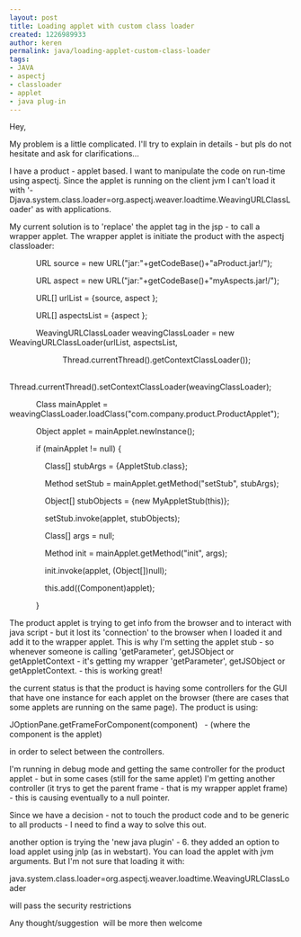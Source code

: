 ```yaml
---
layout: post
title: Loading applet with custom class loader
created: 1226989933
author: keren
permalink: java/loading-applet-custom-class-loader
tags:
- JAVA
- aspectj
- classloader
- applet
- java plug-in
---
```

<p>Hey,</p><p>My problem is a little complicated. I'll try to explain in details - but pls do not hesitate and ask for clarifications...</p><p>I have a product - applet based. I want to manipulate the code on run-time using aspectj. Since the applet is running on the client jvm I can't load it with '-Djava.system.class.loader=org.aspectj.weaver.loadtime.WeavingURLClassLoader' as with applications.</p><p>My current solution is to 'replace' the applet tag in the jsp - to call a wrapper applet. The wrapper applet is initiate the product with the aspectj classloader:</p><p>&nbsp;&nbsp;&nbsp;&nbsp;&nbsp;&nbsp;&nbsp;&nbsp;&nbsp;&nbsp;&nbsp; URL source = new URL(&quot;jar:&quot;+getCodeBase()+&quot;aProduct.jar!/&quot;);</p><p>&nbsp;&nbsp;&nbsp;&nbsp;&nbsp;&nbsp;&nbsp;&nbsp;&nbsp;&nbsp;&nbsp; URL aspect = new URL(&quot;jar:&quot;+getCodeBase()+&quot;myAspects.jar!/&quot;);</p><p>&nbsp;&nbsp;&nbsp;&nbsp;&nbsp;&nbsp;&nbsp;&nbsp;&nbsp;&nbsp;&nbsp; URL[] urlList = {source, aspect };</p><p>&nbsp;&nbsp;&nbsp;&nbsp;&nbsp;&nbsp;&nbsp;&nbsp;&nbsp;&nbsp;&nbsp; URL[] aspectsList = {aspect };</p><p>&nbsp;&nbsp;&nbsp;&nbsp;&nbsp;&nbsp;&nbsp;&nbsp;&nbsp;&nbsp;&nbsp; WeavingURLClassLoader weavingClassLoader = new WeavingURLClassLoader(urlList, aspectsList,&nbsp;&nbsp;&nbsp;&nbsp;&nbsp;&nbsp;&nbsp; &nbsp;</p><p>&nbsp;&nbsp;&nbsp;&nbsp;&nbsp;&nbsp;&nbsp;&nbsp;&nbsp;&nbsp;&nbsp;&nbsp;&nbsp;&nbsp;&nbsp;&nbsp;&nbsp;&nbsp;&nbsp;&nbsp;&nbsp;&nbsp;&nbsp; Thread.currentThread().getContextClassLoader());</p><p>&nbsp;&nbsp;&nbsp;&nbsp;&nbsp;&nbsp;&nbsp;&nbsp;&nbsp;&nbsp;&nbsp; Thread.currentThread().setContextClassLoader(weavingClassLoader);</p><p>&nbsp;&nbsp;&nbsp;&nbsp;&nbsp;&nbsp;&nbsp;&nbsp;&nbsp;&nbsp;&nbsp; Class mainApplet = weavingClassLoader.loadClass(&quot;com.company.product.ProductApplet&quot;);</p><p>&nbsp;&nbsp;&nbsp;&nbsp;&nbsp;&nbsp;&nbsp;&nbsp;&nbsp;&nbsp;&nbsp; Object applet = mainApplet.newInstance();&nbsp;&nbsp;&nbsp;&nbsp;&nbsp;&nbsp;</p><p>&nbsp;&nbsp;&nbsp;&nbsp;&nbsp;&nbsp;&nbsp;&nbsp;&nbsp;&nbsp;&nbsp; if (mainApplet != null) {&nbsp;&nbsp;&nbsp;&nbsp;&nbsp;&nbsp;&nbsp;&nbsp;&nbsp; &nbsp;</p><p>&nbsp;&nbsp;&nbsp;&nbsp;&nbsp;&nbsp;&nbsp;&nbsp;&nbsp;&nbsp;&nbsp;&nbsp;&nbsp;&nbsp;&nbsp; Class[] stubArgs = {AppletStub.class};</p><p>&nbsp;&nbsp;&nbsp;&nbsp;&nbsp;&nbsp;&nbsp;&nbsp;&nbsp;&nbsp;&nbsp;&nbsp;&nbsp;&nbsp;&nbsp; Method setStub = mainApplet.getMethod(&quot;setStub&quot;, stubArgs);</p><p>&nbsp;&nbsp;&nbsp;&nbsp;&nbsp;&nbsp;&nbsp;&nbsp;&nbsp;&nbsp;&nbsp;&nbsp;&nbsp;&nbsp;&nbsp; Object[] stubObjects = {new MyAppletStub(this)};</p><p>&nbsp;&nbsp;&nbsp;&nbsp;&nbsp;&nbsp;&nbsp;&nbsp;&nbsp;&nbsp;&nbsp;&nbsp;&nbsp;&nbsp;&nbsp; setStub.invoke(applet, stubObjects);</p><p>&nbsp;&nbsp;&nbsp;&nbsp;&nbsp;&nbsp;&nbsp;&nbsp;&nbsp;&nbsp;&nbsp;&nbsp;&nbsp;&nbsp;&nbsp; Class[] args = null;</p><p>&nbsp;&nbsp;&nbsp;&nbsp;&nbsp;&nbsp;&nbsp;&nbsp;&nbsp;&nbsp;&nbsp;&nbsp;&nbsp;&nbsp;&nbsp; Method init = mainApplet.getMethod(&quot;init&quot;, args);</p><p>&nbsp;&nbsp;&nbsp;&nbsp;&nbsp;&nbsp;&nbsp;&nbsp;&nbsp;&nbsp;&nbsp;&nbsp;&nbsp;&nbsp;&nbsp; init.invoke(applet, (Object[])null);</p><p>&nbsp;&nbsp;&nbsp;&nbsp;&nbsp;&nbsp;&nbsp;&nbsp;&nbsp;&nbsp;&nbsp;&nbsp;&nbsp;&nbsp;&nbsp; this.add((Component)applet);</p><p>&nbsp;&nbsp;&nbsp;&nbsp;&nbsp;&nbsp;&nbsp;&nbsp;&nbsp;&nbsp;&nbsp; }</p><p>The product applet is trying to get info from the browser and to interact with java script - but it lost its 'connection' to the browser when I loaded it and add it to the wrapper applet. This is why I'm setting the applet stub - so whenever someone is calling 'getParameter', getJSObject or getAppletContext - it's getting my wrapper 'getParameter', getJSObject or getAppletContext. - this is working great!</p><p>the current status is that the product is having some controllers for the GUI that have one instance for each applet on the browser (there are cases that some applets are running on the same page). The product is using:</p><p>JOptionPane.getFrameForComponent(component)&nbsp;&nbsp; - (where the component is the applet)</p><p>in order to select between the controllers.</p><p>I'm running in debug mode and getting the same controller for the product applet - but in some cases (still for the same applet) I'm getting another controller (it trys to get the parent frame - that is my wrapper applet frame) - this is causing eventually to a null pointer.</p><p>Since we have a decision - not to touch the product code and to be generic to all products - I need to find a way to solve this out.</p><p>another option is trying the 'new java plugin' - 6. they added an option to load applet using jnlp (as in webstart). You can load the applet with jvm arguments. But I'm not sure that loading it with:</p><p>java.system.class.loader=org.aspectj.weaver.loadtime.WeavingURLClassLoader</p><p>will pass the security restrictions</p><p>Any thought/suggestion&nbsp; will be more then welcome</p>
